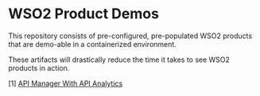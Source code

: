 # WSO2 Product Demos

This repository consists of pre-configured, pre-populated WSO2 products that are demo-able in a containerized environment.

These artifacts will drastically reduce the time it takes to see WSO2 products in action.

[1] [API Manager With API Analytics](apim/apim-with-analytics/)
